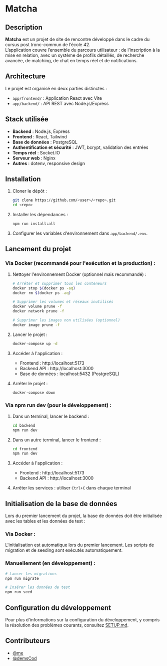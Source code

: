 # Matcha

## Description
**Matcha** est un projet de site de rencontre développé dans le cadre du cursus post tronc-commun de l’école 42.  
L’application couvre l’ensemble du parcours utilisateur : de l’inscription à la mise en relation, avec un système de profils détaillés, de recherche avancée, de matching, de chat en temps réel et de notifications.  

## Architecture
Le projet est organisé en deux parties distinctes :
- `app/frontend/` : Application React avec Vite
- `app/backend/` : API REST avec Node.js/Express

## Stack utilisée
- **Backend** : Node.js, Express  
- **Frontend** : React, Tailwind
- **Base de données** : PostgreSQL  
- **Authentification et sécurité** : JWT, bcrypt, validation des entrées  
- **Temps réel** : Socket.IO  
- **Serveur web** : Nginx  
- **Autres** : dotenv, responsive design  

## Installation
1. Cloner le dépôt :  
   ```bash
   git clone https://github.com/<user>/<repo>.git
   cd <repo>
   ```
2. Installer les dépendances :  
   ```bash
   npm run install:all
   ```
3. Configurer les variables d'environnement dans `app/backend/.env`.  

## Lancement du projet

### Via Docker (recommandé pour l'exécution et la production) :

1. Nettoyer l'environnement Docker (optionnel mais recommandé) :
   ```bash
   # Arrêter et supprimer tous les conteneurs
   docker stop $(docker ps -aq)
   docker rm $(docker ps -aq)
   
   # Supprimer les volumes et réseaux inutilisés
   docker volume prune -f
   docker network prune -f
   
   # Supprimer les images non utilisées (optionnel)
   docker image prune -f
   ```

2. Lancer le projet :
   ```bash
   docker-compose up -d
   ```

3. Accéder à l'application :
   - Frontend : http://localhost:5173
   - Backend API : http://localhost:3000
   - Base de données : localhost:5432 (PostgreSQL)

4. Arrêter le projet :
   ```bash
   docker-compose down
   ```

### Via npm run dev (pour le développement) :

1. Dans un terminal, lancer le backend :
   ```bash
   cd backend
   npm run dev
   ```

2. Dans un autre terminal, lancer le frontend :
   ```bash
   cd frontend
   npm run dev
   ```

3. Accéder à l'application :
   - Frontend : http://localhost:5173
   - Backend API : http://localhost:3000

4. Arrêter les services : utiliser `Ctrl+C` dans chaque terminal

## Initialisation de la base de données

Lors du premier lancement du projet, la base de données doit être initialisée avec les tables et les données de test :

### Via Docker :
L'initialisation est automatique lors du premier lancement. Les scripts de migration et de seeding sont exécutés automatiquement.

### Manuellement (en développement) :
```bash
# Lancer les migrations
npm run migrate

# Insérer les données de test
npm run seed
```

## Configuration du développement
Pour plus d'informations sur la configuration du développement, y compris la résolution des problèmes courants, consultez [SETUP.md](SETUP.md).

## Contributeurs
- [@me](https://github.com/me)  
- [@demsCod](https://github.com/demsCod)